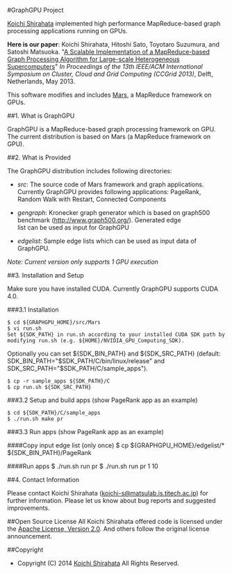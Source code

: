 #GraphGPU Project

[Koichi Shirahata](http://matsu-www.is.titech.ac.jp/~koichi-s/>) implemented high performance MapReduce-based graph processing applications running on GPUs. 

**Here is our paper**: Koichi Shirahata, Hitoshi Sato, Toyotaro Suzumura, and Satoshi Matsuoka. "[A Scalable Implementation of a MapReduce-based Graph Processing Algorithm for Large-scale Heterogeneous Supercomputers](http://ieeexplore.ieee.org/xpl/articleDetails.jsp?tp=&arnumber=6546103)" *In Proceedings of the 13th IEEE/ACM International Symposium on Cluster, Cloud and Grid Computing (CCGrid 2013)*,  Delft, Netherlands, May 2013. 

This software modifies and includes [Mars](http://www.cse.ust.hk/gpuqp/Mars.html), a MapReduce framework on GPUs.

##1. What is GraphGPU

GraphGPU is a MapReduce-based graph processing framework on GPU. The current distribution is based on Mars (a MapReduce framework on GPU).


##2. What is Provided

The GraphGPU distribution includes following directories:

* *src*: The source code of Mars framework and graph applications. Currently GraphGPU provides following applications: PageRank, Random Walk with Restart, Connected Components

* *gengraph*: Kronecker graph generator which is based on graph500 benchmark (http://www.graph500.org/). Generated edge\
 list can be used as input for GraphGPU

* *edgelist*: Sample edge lists which can be used as input data of GraphGPU.

*Note: Current version only supports 1 GPU execution*

##3. Installation and Setup

Make sure you have installed CUDA. Currently GraphGPU supports CUDA 4.0.

###3.1 Installation

    $ cd ${GRAPHGPU_HOME}/src/Mars
    $ vi run.sh
    Set ${SDK_PATH} in run.sh according to your installed CUDA SDK path by modifying run.sh (e.g. ${HOME}/NVIDIA_GPU_Computing_SDK). 
Optionally you can set ${SDK_BIN_PATH} and ${SDK_SRC_PATH} (default: SDK_BIN_PATH="$SDK_PATH/C/bin/linux/release" and SDK_SRC_PATH="$SDK_PATH/C/sample_apps").

    $ cp -r sample_apps ${SDK_PATH}/C
    $ cp run.sh ${SDK_SRC_PATH}


###3.2 Setup and build apps (show PageRank app as an example)

    $ cd ${SDK_PATH}/C/sample_apps
    $ ./run.sh make pr

###3.3 Run apps (show PageRank app as an example)

####Copy input edge list (only once)
    $ cp ${GRAPHGPU_HOME}/edgelist/* ${SDK_BIN_PATH}/PageRank

####Run apps
    $ ./run.sh run pr
    $ ./run.sh run pr 1 10



##4. Contact Information

Please contact Koichi Shirahata (koichi-s@matsulab.is.titech.ac.jp) for further information. Please let us know about bug reports and suggested improvements.


##Open Source License
All Koichi Shirahata offered code is licensed under the [Apache License, Version 2.0](http://www.apache.org/licenses/LICENSE-2.0). And others follow the original license announcement.

##Copyright
* Copyright (C) 2014 [Koichi Shirahata](http://matsu-www.is.titech.ac.jp/~koichi-s/>) All Rights Reserved.

